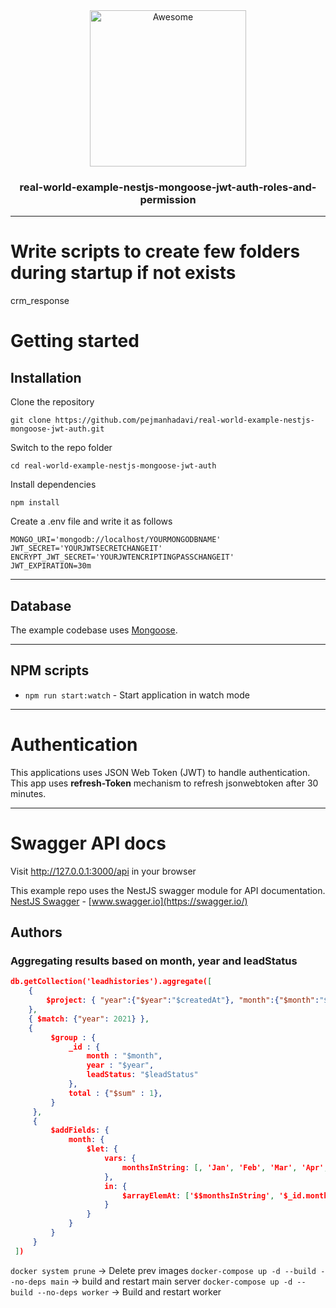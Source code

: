 <div align="center">
  <img width="250" src="https://camo.githubusercontent.com/18fe3feea5e3593c593e12e552494a3995eceacf/687474703a2f2f6b616d696c6d79736c69776965632e636f6d2f7075626c69632f6e6573742d6c6f676f2e706e672331" alt="Awesome">
  <br>
  <h3>real-world-example-nestjs-mongoose-jwt-auth-roles-and-permission</h3>
  <hr>
</div>


# Write scripts to create few folders during startup if not exists
crm_response

# Getting started

## Installation

Clone the repository

    git clone https://github.com/pejmanhadavi/real-world-example-nestjs-mongoose-jwt-auth.git

Switch to the repo folder

    cd real-world-example-nestjs-mongoose-jwt-auth
    
Install dependencies
    
    npm install

Create a .env file and write it as follows

    MONGO_URI='mongodb://localhost/YOURMONGODBNAME'
    JWT_SECRET='YOURJWTSECRETCHANGEIT'
    ENCRYPT_JWT_SECRET='YOURJWTENCRIPTINGPASSCHANGEIT'
    JWT_EXPIRATION=30m
 
----------

## Database

The example codebase uses [Mongoose](https://mongoosejs.com/).

----------

## NPM scripts
- `npm run start:watch` - Start application in watch mode

----------
# Authentication
 
This applications uses JSON Web Token (JWT) to handle authentication.
This app uses <strong>refresh-Token</strong> mechanism to refresh jsonwebtoken after 30 minutes.

----------
 
# Swagger API docs

Visit http://127.0.0.1:3000/api in your browser

This example repo uses the NestJS swagger module for API documentation. [NestJS Swagger](https://github.com/nestjs/swagger) - [www.swagger.io](https://swagger.io/)

## Authors

### Aggregating results based on month, year and leadStatus
```json
db.getCollection('leadhistories').aggregate([
    {
        $project: { "year":{"$year":"$createdAt"}, "month":{"$month":"$createdAt"}, leadStatus: "$leadStatus"}
    },
    { $match: {"year": 2021} },
    {
         $group : { 
             _id : { 
                 month : "$month", 
                 year : "$year",
                 leadStatus: "$leadStatus"
             },
             total : {"$sum" : 1},
         }
     },
     {
         $addFields: {
             month: {
                 $let: {
                     vars: {
                         monthsInString: [, 'Jan', 'Feb', 'Mar', 'Apr', 'May', 'Jun', 'July', 'August', 'September', 'October', 'November', 'December']
                     },
                     in: {
                         $arrayElemAt: ['$$monthsInString', '$_id.month']
                     }
                 }
             }
         }
     }
 ])
```

`docker system prune` -> Delete prev images
`docker-compose up -d --build --no-deps main` -> build and restart main server
`docker-compose up -d --build --no-deps worker` -> Build and restart worker



